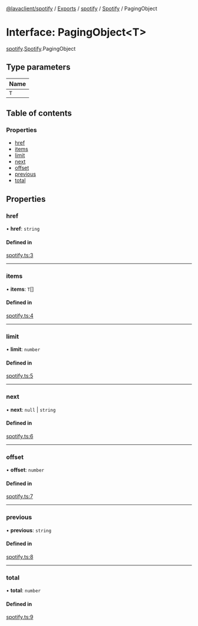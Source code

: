[@lavaclient/spotify](../README.md) / [Exports](../modules.md) / [spotify](../modules/spotify.md) / [Spotify](../modules/spotify.spotify-1.md) / PagingObject

# Interface: PagingObject<T\>

[spotify](../modules/spotify.md).[Spotify](../modules/spotify.spotify-1.md).PagingObject

## Type parameters

| Name |
| :------ |
| `T` |

## Table of contents

### Properties

- [href](spotify.spotify-1.pagingobject.md#href)
- [items](spotify.spotify-1.pagingobject.md#items)
- [limit](spotify.spotify-1.pagingobject.md#limit)
- [next](spotify.spotify-1.pagingobject.md#next)
- [offset](spotify.spotify-1.pagingobject.md#offset)
- [previous](spotify.spotify-1.pagingobject.md#previous)
- [total](spotify.spotify-1.pagingobject.md#total)

## Properties

### href

• **href**: `string`

#### Defined in

[spotify.ts:3](https://github.com/Lavaclient/plugins/blob/9c6d497/packages/spotify/src/spotify.ts#L3)

___

### items

• **items**: `T`[]

#### Defined in

[spotify.ts:4](https://github.com/Lavaclient/plugins/blob/9c6d497/packages/spotify/src/spotify.ts#L4)

___

### limit

• **limit**: `number`

#### Defined in

[spotify.ts:5](https://github.com/Lavaclient/plugins/blob/9c6d497/packages/spotify/src/spotify.ts#L5)

___

### next

• **next**: ``null`` \| `string`

#### Defined in

[spotify.ts:6](https://github.com/Lavaclient/plugins/blob/9c6d497/packages/spotify/src/spotify.ts#L6)

___

### offset

• **offset**: `number`

#### Defined in

[spotify.ts:7](https://github.com/Lavaclient/plugins/blob/9c6d497/packages/spotify/src/spotify.ts#L7)

___

### previous

• **previous**: `string`

#### Defined in

[spotify.ts:8](https://github.com/Lavaclient/plugins/blob/9c6d497/packages/spotify/src/spotify.ts#L8)

___

### total

• **total**: `number`

#### Defined in

[spotify.ts:9](https://github.com/Lavaclient/plugins/blob/9c6d497/packages/spotify/src/spotify.ts#L9)
